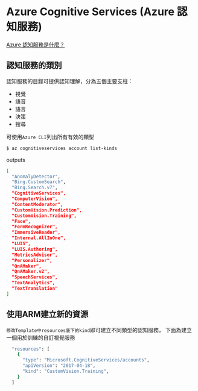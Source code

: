 # Azure Cognitive Services (Azure 認知服務)

[Azure 認知服務是什麼？](https://docs.microsoft.com/zh-tw/azure/cognitive-services/what-are-cognitive-services)

## 認知服務的類別

認知服務的目錄可提供認知理解，分為五個主要支柱：

- 視覺
- 語音
- 語言
- 決策
- 搜尋

可使用`Azure CLI`列出所有有效的類型

```bash
$ az cognitiveservices account list-kinds
```

outputs
```bash
[
  "AnomalyDetector",
  "Bing.CustomSearch",
  "Bing.Search.v7",
  "CognitiveServices",
  "ComputerVision",
  "ContentModerator",
  "CustomVision.Prediction",
  "CustomVision.Training",
  "Face",
  "FormRecognizer",
  "ImmersiveReader",
  "Internal.AllInOne",
  "LUIS",
  "LUIS.Authoring",
  "MetricsAdvisor",
  "Personalizer",
  "QnAMaker",
  "QnAMaker.v2",
  "SpeechServices",
  "TextAnalytics",
  "TextTranslation"
]
```

## 使用ARM建立新的資源

`修改Template中resources底下的kind`即可建立不同類型的認知服務，
下面為建立一個用於訓練的自訂視覺服務

```bash
  "resources": [
    {
      "type": "Microsoft.CognitiveServices/accounts",
      "apiVersion": "2017-04-18",
      "kind": "CustomVision.Training",
    }
  ]
```
